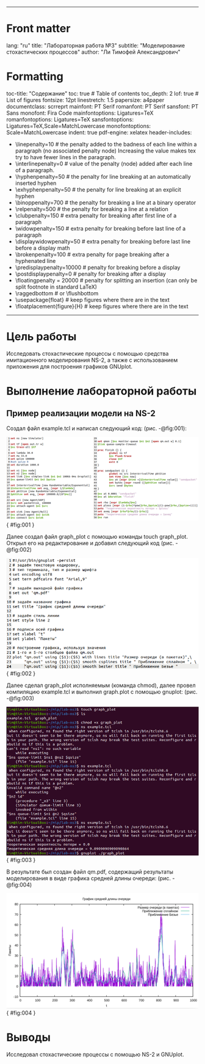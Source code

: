 ﻿
---
# Front matter
lang: "ru"
title: "Лабораторная работа №3"
subtitle: "Моделирование стохастических процессов"
author: "Ли Тимофей Александрович"

# Formatting
toc-title: "Содержание"
toc: true # Table of contents
toc_depth: 2
lof: true # List of figures
fontsize: 12pt
linestretch: 1.5
papersize: a4paper
documentclass: scrreprt
mainfont: PT Serif
romanfont: PT Serif
sansfont: PT Sans
monofont: Fira Code
mainfontoptions: Ligatures=TeX
romanfontoptions: Ligatures=TeX
sansfontoptions: Ligatures=TeX,Scale=MatchLowercase
monofontoptions: Scale=MatchLowercase
indent: true
pdf-engine: xelatex
header-includes:
  - \linepenalty=10 # the penalty added to the badness of each line within a paragraph (no associated penalty node) Increasing the value makes tex try to have fewer lines in the paragraph.
  - \interlinepenalty=0 # value of the penalty (node) added after each line of a paragraph.
  - \hyphenpenalty=50 # the penalty for line breaking at an automatically inserted hyphen
  - \exhyphenpenalty=50 # the penalty for line breaking at an explicit hyphen
  - \binoppenalty=700 # the penalty for breaking a line at a binary operator
  - \relpenalty=500 # the penalty for breaking a line at a relation
  - \clubpenalty=150 # extra penalty for breaking after first line of a paragraph
  - \widowpenalty=150 # extra penalty for breaking before last line of a paragraph
  - \displaywidowpenalty=50 # extra penalty for breaking before last line before a display math
  - \brokenpenalty=100 # extra penalty for page breaking after a hyphenated line
  - \predisplaypenalty=10000 # penalty for breaking before a display
  - \postdisplaypenalty=0 # penalty for breaking after a display
  - \floatingpenalty = 20000 # penalty for splitting an insertion (can only be split footnote in standard LaTeX)
  - \raggedbottom # or \flushbottom
  - \usepackage{float} # keep figures where there are in the text
  - \floatplacement{figure}{H} # keep figures where there are in the text
---

# Цель работы

Исследовать стохастические процессы с помощью средства имитационного моделирования NS-2, а также с использованием приложения для построения графиков GNUplot.

# Выполнение лабораторной работы

## Пример реализации модели на NS-2

Создал файл example.tcl и написал следующий код: (рис. -@fig:001):

![example1.tcl](images/1.png){ #fig:001 }

Далее создал файл graph_plot с помощью команды touch graph_plot. Открыл его на редактирование и добавил следующий код  (рис. -@fig:002)

![graph_plot](images/2.png){ #fig:002 }

Далее сделал graph_plot исполняемым (команда chmod), далее провел компиляцию example.tcl и выполнил graph.plot с помощью gnuplot: (рис. -@fig:003)

![операции в терминале](images/3.png){ #fig:003 }

В результате был создан файл qm.pdf, содержащий результаты моделирования в виде графика средней длины очереди: (рис. -@fig:004)

![график средней длины очереди с приближением сплайном и приближением Безье](images/4.png){ #fig:004 }

# Выводы

Исследовал стохастические процессы с помощью NS-2 и GNUplot.